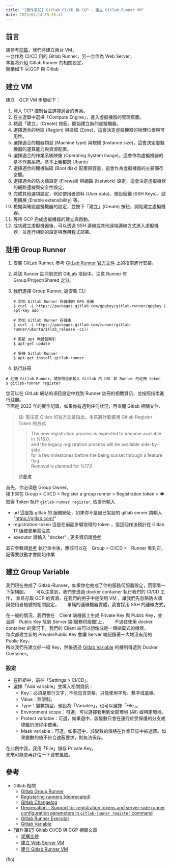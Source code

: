 ```yaml
---
title: "[實作筆記] Gitlab CI/CD 與 CGP - 建立 Gitlab Runner VM"
date: 2023/04/14 15:55:41
---
```


## 前言

請參考[前篇](https://blog.marsen.me/2023/04/13/2023/gitlab_ci_and_gcp_vm/)，我們將建立兩台 VM，  
一台作為 CI/CD 用的 Gitlab Runner，另一台作為 Web Server，  
本篇將介紹 Gitlab Runner 的相關設定，  
架構如下
![GCP 與 Gitlab](/images/2023/gitlab-gcp.jpg)

## 建立 VM

建立　GCP VM 步驟如下：

1. 登入 GCP 控制台並選擇適合的專案。
2. 在主選單中選擇「Compute Engine」，進入虛擬機器的管理頁面。
3. 點選「建立」(Create) 按鈕，開始建立新的虛擬機器。
4. 選擇適合的地區 (Region) 與區域 (Zone)，這會決定虛擬機器的物理位置與可用性。
5. 選擇適合的機器類型 (Machine type) 與規模 (Instance size)，這會決定虛擬機器的運算能力與資源配置。
6. 選擇適合的作業系統映像 (Operating System Image)，這會作為虛擬機器的基本作業系統。基本上我都選 Ubantu
7. 選擇適合的開機磁碟 (Boot disk) 配置與容量，這會作為虛擬機器的主要儲存空間。
8. 選擇適合的防火牆設定 (Firewall) 與網路 (Network) 設定，這會決定虛擬機器的網路連線與安全性設定。
9. 完成其他選項設定，例如使用者資料 (User data)、預設密鑰 (SSH Keys)、啟用擴展 (Enable extensibility) 等。
10. 檢閱與確認虛擬機器的設定，並按下「建立」(Create) 按鈕，開始建立虛擬機器。
11. 等待 GCP 完成虛擬機器的建立與啟動。
12. 成功建立虛擬機器後，可以透過 SSH 連線或其他遠端連線方式進入虛擬機器，並進行相關的設定與應用程式部署。

## 註冊 Group Runner

1. 安裝 GitLab Runner, 參考 [GitLab Runner 官方文件](https://docs.gitlab.com/runner/install/) 上的指南進行安裝。
2. 將該 Runner 註冊到您的 GitLab 項目中。注意 Runner 有 Group/Project/Shared 之分。
3. 我們選擇 Group Runner, 請安裝 CLI  

    ```terminal
    # 添加 Gitlab Runner 存儲庫的 GPG 金鑰
    $ curl -L https://packages.gitlab.com/gpgkey/gitlab-runner/gpgkey | apt-key add -

    # 添加 Gitlab Runner 存儲庫
    $ curl -L https://packages.gitlab.com/runner/gitlab-runner/ubuntu/$(lsb_release -cs)/

    # 更新 apt 軟體包索引
    $ apt-get update

    # 安裝 Gitlab Runner
    $ apt-get install gitlab-runner
    ```

4. 執行註冊

```terminal
# 註冊 Gitlab Runner，請按照提示輸入 Gitlab 的 URL 和 Runner 的註冊 token
$ gitlab-runner register
```

您可以在 GitLab 網站的項目設定中找到 Runner 註冊的相關資訊，並按照指南進行註冊。  
下面是 2023 年的實作記錄，如果你有遇到任何狀況，再查閱 Gitlab 相關文件.
> 註: 需注意 Gitlab 的官方文章指出，未來將計劃棄用 Gitlab Register Token 的方式
> > The new registration process is expected to become available in %16.0,  
> > and the legacy registration process will be available side-by-side  
> > for a few milestones before the being sunset through a feature flag.  
> > Removal is planned for %17.0.
>  
> 請[參考](https://gitlab.com/gitlab-org/gitlab/-/issues/380872)
  
首先，你必須是 Group Owner。  
接下來在 Group > CI/CD > Register a group runner > Registration token > 👁️ 取得 Token
執行 `gitlab-runner register`, 依提示輸入

- url 這是指 gitlab 的 服務網址，如果你不是自已架設的 gitlab server 請輸入 "https://gitlab.com/"  
- registration-token 這是在前面步驟取得的 token ，但這個作法預計在 Gitlab 17 版被棄用需注意
- executor 請輸入 "docker" , 更多資訊請[參考](https://docs.gitlab.com/runner/executors/)

其它參數請[參考](https://docs.gitlab.com/runner/register/)
執行命令後，應該可以在　Group > CI/CD >　Runner 看到它，記得要啟動才會開始作業

## 建立 Group Variable

我們現在完成了 Gitlab-Runner，如果你也完成了你的服務伺服器設定，回頭看一下架構圖，　　
可以注意到，我們會透過 docker container 執行我們的 CI/CD 工作，
並且存取 GCP 的資源，在我們的例子中是使用 VM ，讓我們先忽略防火牆與使用者帳號的相關設定，　　
單純的連線機器實體，我會採用 SSH 的連線方式。　　

在一般的情況，我們會在　Client 端機器上生成 Private Key 與 Public Key，並且將　Public Key 放到 Server 端(服務伺服器)上，　　
不過在使用 docker container 的情況下，我們的 Client 端可以想像成是一個拋棄式的機器，  
每次都建立新的 Private/Public Key 會讓 Server 端記錄著一大堆沒有用的 Public Key，  
所以我們先建立好一組 Key，然後透過 [Gitlab Variable](https://docs.gitlab.com/ee/ci/variables/#for-an-instance) 的機制傳遞到 Docker Container。

### 設定

- 在群組中，前往「Settings > CI/CD」。
- 選擇「Add variable」並填入相關資訊：
  - Key：必須是單行文字，不能包含空格，只能使用字母、數字或底線。
  - Value：無限制。
  - Type：變數類型，預設為「Variable」，也可以選擇「File」。
  - Environment scope：可選，可以選擇套用到全部環境 (All) 或特定環境。
  - Protect variable：可選，如果選中，該變數只會在運行於受保護的分支或標籤的流程中使用。
  - Mask variable：可選，如果選中，該變數的值將在作業日誌中被遮蔽。如果變數的值不符合遮蔽要求，則無法保存。

在此例中我，我用「File」儲存 Private Key。  
未來可能會再評估一下資安風險。

## 參考

- Gitlab 相關
  - [Gitlab Group Runner](https://docs.gitlab.com/ee/ci/runners/runners_scope.html#group-runners)
  - [Registering runners (deprecated)](https://docs.gitlab.com/runner/register/#linux)
  - [Gitlab Changelog](https://gitlab.com/gitlab-org/gitlab-foss/blob/master/CHANGELOG.md)
  - [Deprecation - Support for registration tokens and server-side runner configuration parameters in `gitlab-runner register` command](https://gitlab.com/gitlab-org/gitlab/-/issues/380872)
  - [Gitlab Runner Executor](https://docs.gitlab.com/runner/executors/)
  - [Gitlab Variable](https://docs.gitlab.com/ee/ci/variables/#for-an-instance)
- [實作筆記] Gitlab CI/CD 與 CGP 相關文章
  - [架構全貌](https://blog.marsen.me/2023/04/13/2023/gitlab_ci_and_gcp_vm/)
  - [建立 Web Server VM](https://blog.marsen.me/2023/04/14/2023/gitlab_ci_and_gcp_vm_create_server/)
  - [建立 Gitlab Runner VM](https://blog.marsen.me/2023/04/14/2023/gitlab_ci_and_gcp_vm_cretae_runner/)

(fin)
